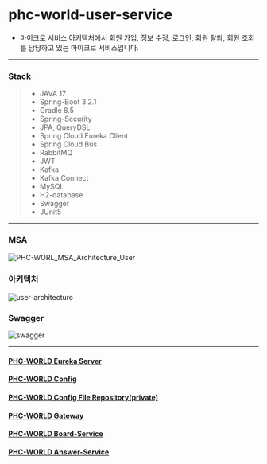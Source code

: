 # phc-world-user-service
* 마이크로 서비스 아키텍처에서 회원 가입, 정보 수정, 로그인, 회원 탈퇴, 회원 조회를 담당하고 있는 마이크로 서비스입니다.
***
### Stack
> * JAVA 17
> * Spring-Boot 3.2.1
> * Gradle 8.5
> * Spring-Security
> * JPA, QueryDSL
> * Spring Cloud Eureka Client
> * Spring Cloud Bus
> * RabbitMQ
> * JWT
> * Kafka
> * Kafka Connect
> * MySQL
> * H2-database
> * Swagger
> * JUnit5
*** 
### MSA
![PHC-WORL_MSA_Architecture_User](https://github.com/javamogi/phc-world-user-service/assets/40781237/3dec0c12-9976-4e9d-97cb-cfd5f893cda4)
### 아키텍처
![user-architecture](https://github.com/javamogi/phc-world-user-service/assets/40781237/7e18fc28-b3ac-481d-9009-70c5e13f5870)
### Swagger
![swagger](https://github.com/javamogi/phc-world-user-service/assets/40781237/59f9594a-eeae-4d60-bc38-fb4717cea456)
*** 
#### [PHC-WORLD Eureka Server](https://github.com/javamogi/phcworld-discovery)
#### [PHC-WORLD Config](https://github.com/javamogi/phc-world-config)
#### [PHC-WORLD Config File Repository(private)](https://github.com/javamogi/phc-world-git-repo)
#### [PHC-WORLD Gateway](https://github.com/javamogi/phc-world-gateway)
#### [PHC-WORLD Board-Service](https://github.com/javamogi/phc-world-board-service)
#### [PHC-WORLD Answer-Service](https://github.com/javamogi/phc-world-board-answer-service)


